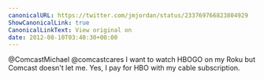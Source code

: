 ```yaml
---
canonicalURL: https://twitter.com/jmjordan/status/233769766823804929
ShowCanonicalLink: true
CanonicalLinkText: View original on
date: 2012-08-10T03:40:30+00:00
---
```

@ComcastMichael @comcastcares I want to watch HBOGO on my Roku but Comcast doesn't let me. Yes, I pay for HBO with my cable subscription.